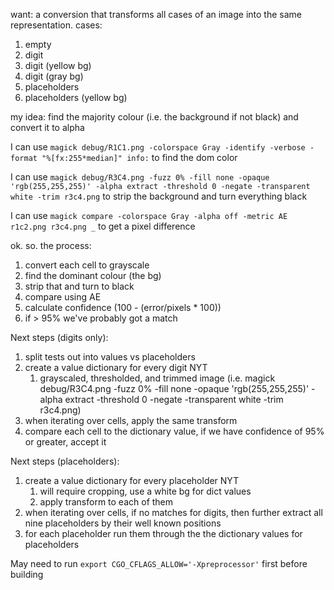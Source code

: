 want: a conversion that transforms all cases of an image into the same representation.
cases:

1. empty
2. digit
3. digit (yellow bg)
4. digit (gray bg)
5. placeholders
6. placeholders (yellow bg)

my idea: find the majority colour (i.e. the background if not black) and convert it to alpha

I can use `magick debug/R1C1.png -colorspace Gray -identify -verbose -format "%[fx:255*median]" info:` to find the dom color

I can use `magick debug/R3C4.png -fuzz 0% -fill none -opaque 'rgb(255,255,255)' -alpha extract -threshold 0 -negate -transparent white -trim r3c4.png` to strip the background and turn everything black

I can use `magick compare -colorspace Gray -alpha off -metric AE r1c2.png r3c4.png _` to get a pixel difference

ok. so. the process:

1. convert each cell to grayscale
2. find the dominant colour (the bg)
3. strip that and turn to black
4. compare using AE
5. calculate confidence (100 - (error/pixels \* 100))
6. if > 95% we've probably got a match

Next steps (digits only):

1. split tests out into values vs placeholders
2. create a value dictionary for every digit NYT
   1. grayscaled, thresholded, and trimmed image (i.e. magick debug/R3C4.png -fuzz 0% -fill none -opaque 'rgb(255,255,255)' -alpha extract -threshold 0 -negate -transparent white -trim r3c4.png)
3. when iterating over cells, apply the same transform
4. compare each cell to the dictionary value, if we have confidence of 95% or greater, accept it

Next steps (placeholders):

1. create a value dictionary for every placeholder NYT
   1. will require cropping, use a white bg for dict values
   2. apply transform to each of them
2. when iterating over cells, if no matches for digits, then further extract all nine placeholders by their well known positions
3. for each placeholder run them through the the dictionary values for placeholders

May need to run `export CGO_CFLAGS_ALLOW='-Xpreprocessor'` first before building
